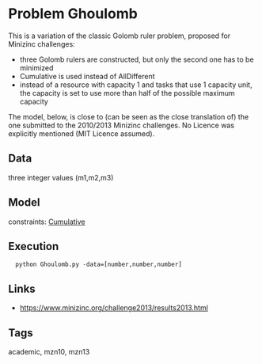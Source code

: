 # Problem Ghoulomb

This is a variation of the classic Golomb ruler problem, proposed for Minizinc challenges:
  - three Golomb rulers are constructed, but only the second one has to be minimized
  - Cumulative is used instead of AllDifferent
  - instead of a resource with capacity 1 and tasks that use 1 capacity unit, the capacity is set to use
    more than half of the possible maximum capacity

The model, below, is close to (can be seen as the close translation of) the one submitted to the 2010/2013 Minizinc challenges.
No Licence was explicitly mentioned (MIT Licence assumed).

## Data
  three integer values (m1,m2,m3)

## Model
  constraints: [Cumulative](http://pycsp.org/documentation/constraints/Cumulative)

## Execution
```
  python Ghoulomb.py -data=[number,number,number]
```

## Links
  - https://www.minizinc.org/challenge2013/results2013.html

## Tags
  academic, mzn10, mzn13
